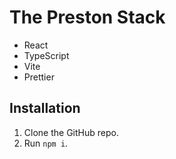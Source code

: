 # The Preston Stack

- React
- TypeScript
- Vite
- Prettier

## Installation

1. Clone the GitHub repo.
1. Run `npm i`.
